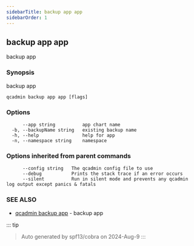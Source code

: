 ```yaml
---
sidebarTitle: backup app app
sidebarOrder: 1
---
```


## backup app app

backup app

### Synopsis

backup app

```
qcadmin backup app app [flags]
```

### Options

```
      --app string          app chart name
  -b, --backupName string   existing backup name
  -h, --help                help for app
  -n, --namespace string    namespace
```

### Options inherited from parent commands

```
      --config string   The qcadmin config file to use
      --debug           Prints the stack trace if an error occurs
      --silent          Run in silent mode and prevents any qcadmin log output except panics & fatals
```

### SEE ALSO

* [qcadmin backup app](backup_app.md)	 - backup app

::: tip
>Auto generated by spf13/cobra on 2024-Aug-9
:::